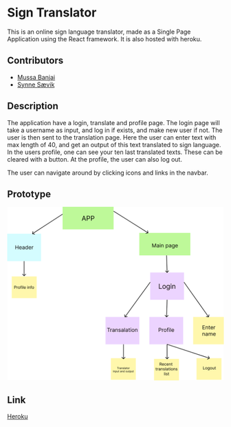 # Sign Translator
This is an online sign language translator, made as a Single Page Application using the React framework. It is also hosted with heroku.


## Contributors
- [Mussa Banjai](https://gitlab.com/MoBanju)
- [Synne Sævik](https://gitlab.com/synnems)

## Description
The application have a login, translate and profile page. The login page will take a username as input, and log in if exists, and make new user if not. The user is then sent to the translation page. Here the user can enter text with max length of 40, and get an output of this text translated to sign language. In the users profile, one can see your ten last translated texts. These can be cleared with a button. At the profile, the user can also log out.

The user can navigate around by clicking icons and links in the navbar.
## Prototype
![Prototype](Prototype-Sign-Translate.png)


## Link
[Heroku](https://peaceful-scrubland-14369.herokuapp.com/)
